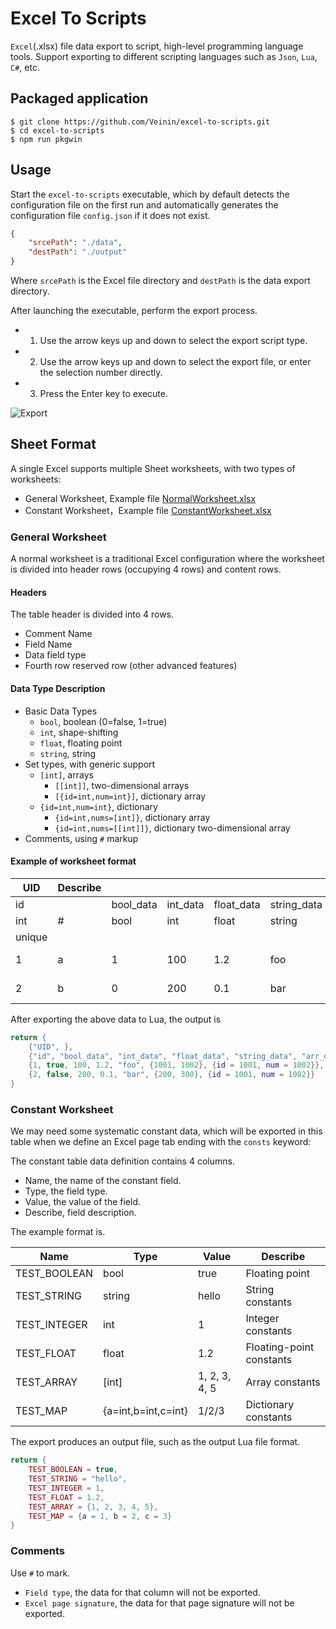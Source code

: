 # Excel To Scripts

`Excel`(.xlsx) file data export to script, high-level programming language tools. Support exporting to different scripting languages such as `Json`, `Lua`, `C#`, etc.

## Packaged application

```
$ git clone https://github.com/Veinin/excel-to-scripts.git
$ cd excel-to-scripts
$ npm run pkgwin
```

## Usage

Start the `excel-to-scripts` executable, which by default detects the configuration file on the first run and automatically generates the configuration file `config.json` if it does not exist.

``` json
{
    "srcePath": "./data",
    "destPath": "./output"
}
```

Where `srcePath` is the Excel file directory and `destPath` is the data export directory.

After launching the executable, perform the export process.

- 1. Use the arrow keys up and down to select the export script type.
- 2. Use the arrow keys up and down to select the export file, or enter the selection number directly.
- 3. Press the Enter key to execute.

![Export](./docs/Export.gif)

## Sheet Format

A single Excel supports multiple Sheet worksheets, with two types of worksheets:

- General Worksheet, Example file [NormalWorksheet.xlsx](./data/NormalWorksheet.xlsx)
- Constant Worksheet，Example file [ConstantWorksheet.xlsx](./data/ConstantWorksheet.xlsx)

### General Worksheet

A normal worksheet is a traditional Excel configuration where the worksheet is divided into header rows (occupying 4 rows) and content rows.

#### Headers

The table header is divided into 4 rows.

- Comment Name
- Field Name
- Data field type
- Fourth row reserved row (other advanced features)

#### Data Type Description

- Basic Data Types
  - `bool`, boolean (0=false, 1=true)
  - `int`, shape-shifting
  - `float`, floating point
  - `string`, string
- Set types, with generic support
  - `[int]`, arrays
    - `[[int]]`, two-dimensional arrays
    - `[{id=int,num=int}]`, dictionary array
  - `{id=int,num=int}`, dictionary
    - `{id=int,nums=[int]}`, dictionary array
    - `{id=int,nums=[[int]]}`, dictionary two-dimensional array
- Comments, using `#` markup

#### Example of worksheet format

|UID|Describe|||||||
|---|---|---|---|---|---|---|---|
|id||bool_data|int_data|float_data|string_data|arr_data|dic_data|
|int|#|bool|int|float|string|[int]|{id=int,num=int}|
|unique||||||||
|1|a|1|100|1.2|foo|1001, 1002|1001/1002|
|2|b|0|200|0.1|bar|200, 300|1001/1002|

After exporting the above data to Lua, the output is

```lua
return {
	{"UID", },
	{"id", "bool_data", "int_data", "float_data", "string_data", "arr_data", "dic_data"},
	{1, true, 100, 1.2, "foo", {1001, 1002}, {id = 1001, num = 1002}},
	{2, false, 200, 0.1, "bar", {200, 300}, {id = 1001, num = 1002}}
}
```

### Constant Worksheet

We may need some systematic constant data, which will be exported in this table when we define an Excel page tab ending with the `consts` keyword:

The constant table data definition contains 4 columns.

- Name, the name of the constant field.
- Type, the field type.
- Value, the value of the field.
- Describe, field description.

The example format is.

|Name|Type|Value|Describe|
|---|---|---|---|
|TEST_BOOLEAN|bool|true|Floating point|
|TEST_STRING|string|hello|String constants|
|TEST_INTEGER|int|1|Integer constants|
|TEST_FLOAT|float|1.2|Floating-point constants|
|TEST_ARRAY|[int]|1, 2, 3, 4, 5|Array constants|
|TEST_MAP|{a=int,b=int,c=int}|1/2/3|Dictionary constants|

The export produces an output file, such as the output Lua file format.

``` lua
return {
	TEST_BOOLEAN = true,
	TEST_STRING = "hello",
	TEST_INTEGER = 1,
	TEST_FLOAT = 1.2,
	TEST_ARRAY = {1, 2, 3, 4, 5},
	TEST_MAP = {a = 1, b = 2, c = 3}
}
```

### Comments

Use `#` to mark.

- `Field type`, the data for that column will not be exported.
- `Excel page signature`, the data for that page signature will not be exported.